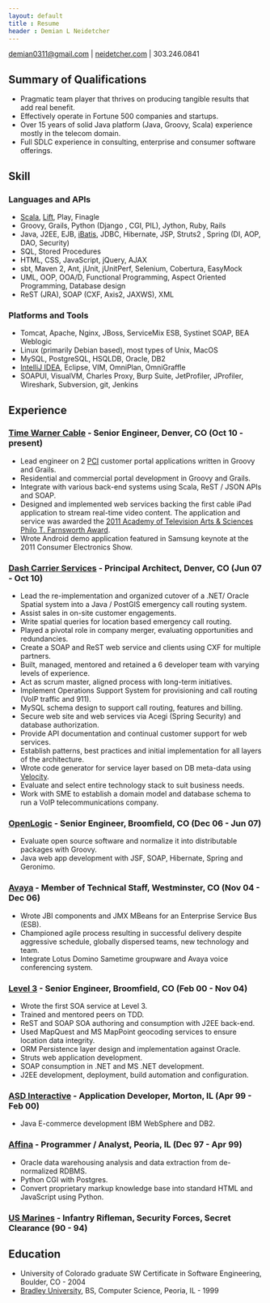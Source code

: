 ```yaml
---
layout: default
title : Resume
header : Demian L Neidetcher 
---
```


demian0311@gmail.com | [neidetcher.com](http://neidetcher.com) | 303.246.0841

## Summary of Qualifications
- Pragmatic team player that thrives on producing tangible results that add real benefit.
- Effectively operate in Fortune 500 companies and startups.
- Over 15 years of solid Java platform (Java, Groovy, Scala) experience mostly in the telecom domain.
- Full SDLC experience in consulting, enterprise and consumer software offerings.

## Skill
### Languages and APIs
- [Scala](http://www.scala-lang.org/), [Lift](http://liftweb.net/), Play, Finagle
- Groovy, Grails, Python (Django , CGI, PIL), Jython, Ruby, Rails
- Java, J2EE, EJB, [iBatis](http://blog.mybatis.org/), JDBC, Hibernate, JSP, Struts2 , Spring (DI, AOP, DAO, Security)
- SQL, Stored Procedures
- HTML, CSS, JavaScript, jQuery, AJAX
- sbt, Maven 2, Ant, jUnit, jUnitPerf, Selenium, Cobertura, EasyMock
- UML, OOP, OOA/D, Functional Programming, Aspect Oriented Programming, Database design
- ReST (JRA), SOAP (CXF, Axis2, JAXWS), XML

### Platforms and Tools
- Tomcat, Apache, Nginx, JBoss, ServiceMix ESB, Systinet SOAP, BEA Weblogic
- Linux (primarily Debian based), most types of Unix, MacOS
- MySQL, PostgreSQL, HSQLDB, Oracle, DB2
- [IntelliJ IDEA](http://www.jetbrains.com/idea/), Eclipse, VIM, OmniPlan, OmniGraffle
- SOAPUI, VisualVM, Charles Proxy, Burp Suite, JetProfiler, JProfiler, Wireshark, Subversion, git, Jenkins

## Experience

### [Time Warner Cable](http://www.timewarnercable.com/) - Senior Engineer, Denver, CO (Oct 10 - present)
- Lead engineer on 2 [PCI](https://www.pcisecuritystandards.org/) customer portal applications written in Groovy and Grails.
- Residential and commercial portal development in Groovy and Grails.
- Integrate with various back-end systems using Scala, ReST / JSON APIs and SOAP.
- Designed and implemented web services backing the first cable iPad application to stream real-time video content. The application and service was awarded the [2011 Academy of Television Arts & Sciences Philo T. Farnsworth Award](http://www.deadline.com/2011/10/emmys-primetime-engineering-awards-announced-vod-pioneer-among-winners/).
- Wrote Android demo application featured in Samsung keynote at the 2011 Consumer Electronics Show.

### [Dash Carrier Services](https://www.linkedin.com/company/646621?trk=tyah&trkInfo=tarId%3A1398094869496%2Ctas%3Adash%20carrier%20services%2Cidx%3A1-1-1) - Principal Architect, Denver, CO (Jun 07 - Oct 10)
- Lead the re-implementation and organized cutover of a .NET/ Oracle Spatial system into a Java / PostGIS emergency call routing system.
- Assist sales in on-site customer engagements.
- Write spatial queries for location based emergency call routing.
- Played a pivotal role in company merger, evaluating opportunities and redundancies.
- Create a SOAP and ReST web service and clients using CXF for multiple partners.
- Built, managed, mentored and retained a 6 developer team with varying levels of experience.
- Act as scrum master, aligned process with long-term initiatives.
- Implement Operations Support System for provisioning and call routing (VoIP traffic and 911).
- MySQL schema design to support call routing, features and billing.
- Secure web site and web services via Acegi (Spring Security) and database authorization.
- Provide API documentation and continual customer support for web services.
- Establish patterns, best practices and initial implementation for all layers of the architecture.
- Wrote code generator for service layer based on DB meta-data using [Velocity](https://velocity.apache.org/).
- Evaluate and select entire technology stack to suit business needs.
- Work with SME to establish a domain model and database schema to run a VoIP telecommunications company.

### [OpenLogic](http://www.openlogic.com/) - Senior Engineer, Broomfield, CO (Dec 06 - Jun 07)
- Evaluate open source software and normalize it into distributable packages with Groovy.
- Java web app development with JSF, SOAP, Hibernate, Spring and Geronimo.

### [Avaya](http://www.avaya.com/) - Member of Technical Staff, Westminster, CO (Nov 04 - Dec 06)
- Wrote JBI components and JMX MBeans for an Enterprise Service Bus (ESB).
- Championed agile process resulting in successful delivery despite aggressive schedule, globally dispersed teams, new technology and team.
- Integrate Lotus Domino Sametime groupware and Avaya voice conferencing system.

### [Level 3](http://www.level3.com/) - Senior Engineer, Broomfield, CO (Feb 00 - Nov 04)
- Wrote the first SOA service at Level 3.
- Trained and mentored peers on TDD.
- ReST and SOAP SOA authoring and consumption with J2EE back-end.
- Used MapQuest and MS MapPoint geocoding services to ensure location data integrity.
- ORM Persistence layer design and implementation against Oracle.
- Struts web application development.
- SOAP consumption in .NET and MS .NET development.
- J2EE development, deployment, build automation and configuration.

### [ASD Interactive](https://www.linkedin.com/company/advanced-system-designs?trk=company_logo) - Application Developer, Morton, IL (Apr 99 - Feb 00)
- Java E-commerce development IBM WebSphere and DB2.

### [Affina](https://www.linkedin.com/company/affina) - Programmer / Analyst, Peoria, IL (Dec 97 - Apr 99)
- Oracle data warehousing analysis and data extraction from de-normalized RDBMS.
- Python CGI with Postgres.
- Convert proprietary markup knowledge base into standard HTML and JavaScript using Python.

### [US Marines](http://www.marines.com/) - Infantry Rifleman, Security Forces, Secret Clearance (90 - 94)

## Education
- University of Colorado graduate SW Certificate in Software Engineering, Boulder, CO - 2004
- [Bradley University](http://www.bradley.edu/), BS, Computer Science, Peoria, IL - 1999
